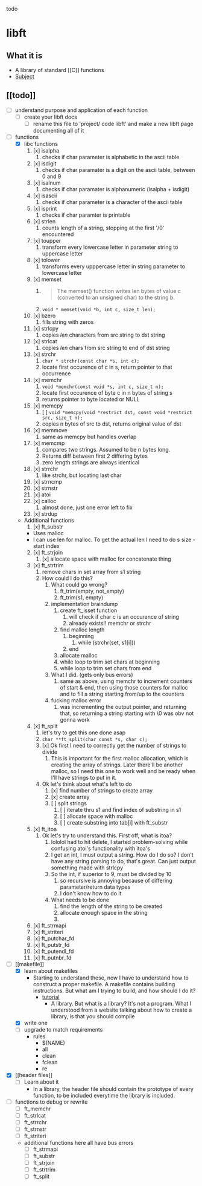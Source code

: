 todo
# libft
## What it is
- A library of standard [[C]] functions
- [Subject](file:///Users/sbars/Downloads/en.subject.pdf)
## [[todo]]
- [ ] understand purpose and application of each function
  - [ ] create your libft docs
    - [ ] rename this file to 'project/ code libft' and make a new libft page documenting all of it
- [ ] functions
  - [x] libc functions
    1. [x] isalpha
       1. checks if char parameter is alphabetic in the ascii table
    2. [x] isdigit
       1. checks if char paramater is a digit on the ascii table, between 0 and 9
    3. [x] isalnum
       1. checks if char paramater is alphanumeric (isalpha + isdigit)
    4. [x] isascii
       1. checks if char parameter is a character of the ascii table
    5. [x] isprint
       1. checks if char paramter is printable
    6. [x] strlen
       1. counts length of a string, stopping at the first '/0' encountered
    7. [x] toupper
       1. transform every lowercase letter in parameter string to uppercase letter
    8. [x] tolower
       1. transforms every upppercase letter in string parameter to lowercase letter
    9.  [x] memset
        1. > The memset() function writes len bytes of value c (converted to an unsigned char) to the string b.
        2. `void *
     memset(void *b, int c, size_t len);`
    10. [x] bzero
        1.  fills string with zeros
    11. [x] strlcpy
        1.  copies *len* characters from src string to dst string
    12. [x] strlcat
        1.  copies *len* chars from src string to end of dst string
    13. [x] strchr
        1.  `char * strchr(const char *s, int c);`
        2.  locate first occurence of c in s, return pointer to that occurrence
    14. [x] memchr
        1.  `void *memchr(const void *s, int c, size_t n);`
        2.  locate first occurence of byte c in n bytes of string s
        3.  returns pointer to byte located or NULL
    15. [x] memcpy
        1.  [ ] `void *memcpy(void *restrict dst, const void *restrict src, size_t n);`
        2.  copies n bytes of src to dst, returns original value of dst
    16. [x] memmove
        1.  same as memcpy but handles overlap
    17. [x] memcmp
        1.  compares two strings. Assumed to be n bytes long. 
        2.  Returns diff between first 2 differing bytes
        3.  zero length strings are always identical
    18. [x] strrchr
        1.  like strchr, but locating last char
    19. [x] strncmp
    20. [x] strnstr
    21. [x] atoi
    22. [x] calloc
        1.  almost done, just one error left to fix
    23. [x] strdup
  - Additional functions
    1. [x] ft_substr
      - Uses malloc
      - I can use len for malloc. To get the actual len I need to do s size - start index
    2. [x] ft_strjoin
       1. [x] allocate space with malloc for concatenate thing
    3. [x] ft_strtrim
       1. remove chars in set array from s1 string
       2. How could I do this?
          1. What could go wrong?
             1. ft_trim(empty, not_empty)
             2. ft_trim(s1, empty)
          2. implementation braindump
             1. create ft_isset function
                1. will check if char c is an occurence of string
                2. already exists!! memchr or strchr
             2. find malloc length
                1. beginning
                   1. while (strchr(set, s1[i]))
                2. end
             3. allocate malloc
             4. while loop to trim set chars at beginning
             5. while loop to trim set chars from end
          3. What I did. (gets only bus errors)
             1. same as above, using memchr to increment counters of start & end, then using those counters for malloc and to fill a string starting from/up to the counters
          4. fucking malloc error
             1. was incrementing the output pointer, and returning that, so returning a string starting with \0 was obv not gonna work
    4. [x] ft_split
       1. let's try to get this one done asap
       2. `char **ft_split(char const *s, char c);`
       3. [x] Ok first I need to correctly get the number of strings to divide
          1. This is important for the first malloc allocation, which is creating the array of strings. Later there'll be another malloc, so I need this one to work well and be ready when I'll have strings to put in it.
       4. Ok let's think about what's left to do
          1. [x] find number of strings to create array
          2. [x] create array
          3. [ ] split strings
             1. [ ] iterate thru s1 and find index of substring in s1
             2. [ ] allocate space with malloc
             3. [ ] create substring into tab[i] with ft_substr
    5. [x] ft_itoa
       1. Ok let's try to understand this. First off, what is itoa?
          1. lololol had to hit delete, I started problem-solving while confusing atoi's functionality with itoa's
          2. I get an int, I must output a string. How do I do so? I don't have any string parsing to do, that's great. Can just output something made with strlcpy
          3. So the int, if superior to 9, must be divided by 10
             1. so recursive is annoying because of differing parameter/return data types
             2. I don't know how to do it
          4. What needs to be done
             1. find the length of the string to be created
             2. allocate enough space in the string
             3. 
    6. [x] ft_strmapi
    7. [x] ft_striteri
    8. [x] ft_putchar_fd
    9.  [x] ft_putstr_fd
    10. [x] ft_putendl_fd
    11. [x] ft_putnbr_fd
- [ ] [[makefile]]
  - [x] learn about makefiles
    - Starting to understand these, now I have to understand how to construct a proper makefile. A makefile contains building instructions. But what am I trying to build, and how should I do it?
      - [tutorial](attachments/ar_tuto.pdf)
        - A library. But what is a library? It's not a program. What I understood from a website talking about how to create a library, is that you should compile 
  - [x] write one
  - [ ] upgrade to match requirements
    - rules
      - $(NAME)
      - all
      - clean
      - fclean
      - re
- [x] [[header files]]
  - [ ] Learn about it
    - In a library, the header file should contain the prototype of every function, to be included everytime the library is included.
- [ ] functions to debug or rewrite
  - [ ] ft_memchr
  - [ ] ft_strlcat
  - [ ] ft_strrchr
  - [ ] ft_strnstr
  - [ ] ft_striteri
  - additional functions here all have bus errors
    - [ ] ft_strmapi
    - [ ] ft_substr
    - [ ] ft_strjoin
    - [ ] ft_strtrim
    - [ ] ft_split
